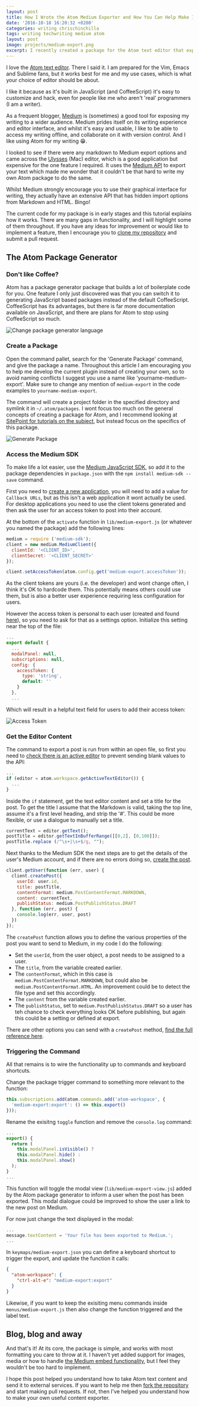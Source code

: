 ```yaml
---
layout: post
title: How I Wrote the Atom Medium Exporter and How You Can Help Make It Better
date: '2016-10-18 16:20:32 +0200'
categories: writing chrischinchilla
tags: writing techwriting medium atom
layout: post
image: projects/medium-export.png
excerpt: I recently created a package for the Atom text editor that exports your markdown files to Medium. Find out how I wrote it and how you can help me improve it.
---
```


I love the [Atom text editor](http://atom.io). There I said it. I am prepared for the Vim, Emacs and Sublime fans, but it works best for me and my use cases, which is what your choice of editor should be about.

I like it because as it's built in JavaScript (and CoffeeScript) it's easy to customize and hack, even for people like me who aren't 'real' programmers (I am a writer).

As a frequent blogger, [Medium](http://medium.com) is (sometimes) a good tool for exposing my writing to a wider audience. Medium prides itself on its writing experience and editor interface, and whilst it's easy and usable, I like to be able to access my writing offline, and collaborate on it with version control. And I like using Atom for my writing 😁.

I looked to see if there were any markdown to Medium export options and came across the [Ulysses](http://ulyssesapp.com/) (Mac) editor, which is a good application but expensive for the one feature I required. It uses the [Medium API](https://github.com/Medium/medium-api-docs) to export your text which made me wonder that it couldn't be that hard to write my own Atom package to do the same.

Whilst Medium strongly encourage you to use their graphical interface for writing, they actually have an extensive API that has hidden import options from Markdown and HTML. Bingo!

The current code for my package is in early stages and this tutorial explains how it works. There are many gaps in functionality, and I will highlight some of them throughout. If you have any ideas for improvement or would like to implement a feature, then I encourage you to [clone my repository](https://github.com/ChrisChinchilla/Medium-Export-for-Atom) and submit a pull request.

## The Atom Package Generator

### Don't like Coffee?

Atom has a package generator package that builds a lot of boilerplate code for you. One feature I only just discovered was that you can switch it to generating JavaScript based packages instead of the default CoffeeScript. CoffeeScript has its advantages, but there is far more documentation available on JavaScript, and there are plans for Atom to stop using CoffeeScript so much.

![Change package generator language](https://dab1nmslvvntp.cloudfront.net/wp-content/uploads/2016/09/1474569343change_generator_language.png)

### Create a Package

Open the command pallet, search for the 'Generate Package' command, and give the package a name. Throughout this article I am encouraging you to help me develop the current plugin instead of creating your own, so to avoid naming conflicts I suggest you use a name like 'yourname-medium-export'. Make sure to change any mention of `medium-export` in the code examples to `yourname-medium-export`.

The command will create a project folder in the specified directory and symlink it in `~/.atom/packages`. I wont focus too much on the general concepts of creating a package for Atom, and I recommend looking at [SitePoint for tutorials on the subject](https://www.sitepoint.com/?s=atom), but instead focus on the specifics of this package.

![Generate Package](https://dab1nmslvvntp.cloudfront.net/wp-content/uploads/2016/09/1474569347generate_package.png)

### Access the Medium SDK

To make life a lot easier, use the [Medium JavaScript SDK](https://www.npmjs.com/package/medium-sdk), so add it to the package dependencies in `package.json` with the `npm install medium-sdk --save` command.

First you need to [create a new application](https://medium.com/me/applications/new), you will need to add a value for `Callback URLs`, but as this isn't a web application it wont actually be used. For desktop applications you need to use the client tokens generated and then ask the user for an access token to post into their account.

At the bottom of the `activate` function in `lib/medium-export.js` (or whatever you named the package) add the following lines:

```javascript
medium = require ('medium-sdk');
client = new medium.MediumClient({
  clientId: '<CLIENT_ID>',
  clientSecret: '<CLIENT_SECRET>'
});

client.setAccessToken(atom.config.get('medium-export.accessToken'));
```

As the client tokens are yours (i.e. the developer) and wont change often, I think it's OK to hardcode them. This potentially means others could use them, but is also a better user experience requiring less configuration for users.

However the access token is personal to each user (created and found [here](https://medium.com/me/settings)), so you need to ask for that as a settings option. Initialize this setting near the top of the file:

```javascript
...
export default {
  ...
  modalPanel: null,
  subscriptions: null,
  config: {
    accessToken: {
      type: 'string',
      default: ''
    }
  },
  ...
```

Which will result in a helpful text field for users to add their access token:

![Access Token](https://dab1nmslvvntp.cloudfront.net/wp-content/uploads/2016/09/1474569339access_token.png)

### Get the Editor Content

The command to export a post is run from within an open file, so first you need to [check there is an active editor](https://atom.io/docs/api/v1.10.2/Workspace#instance-getActiveTextEditor) to prevent sending blank values to the API:

```javascript
...
if (editor = atom.workspace.getActiveTextEditor()) {
  ...
}
```

Inside the `if` statement, get the text editor content and set a title for the post. To get the title I assume that the Markdown is valid, taking the top line, assume it's a first level heading, and strip the '#'. This could be more flexible, or use a dialogue to manually set a title.

```javascript
currentText = editor.getText();
postTitle = editor.getTextInBufferRange([[0,2], [0,100]]);
postTitle.replace (/^\s+|\s+$/g, "");
```

Next thanks to the Medium SDK the next steps are to get the details of the user's Medium account, and if there are no errors doing so, [create the post](https://github.com/Medium/medium-api-docs#33-posts).

```javascript
client.getUser(function (err, user) {
  client.createPost({
    userId: user.id,
    title: postTitle,
    contentFormat: medium.PostContentFormat.MARKDOWN,
    content: currentText,
    publishStatus: medium.PostPublishStatus.DRAFT
  }, function (err, post) {
    console.log(err, user, post)
  })
});
```

The `createPost` function allows you to define the various properties of the post you want to send to Medium, in my code I do the following:

- Set the `userId`, from the user object, a post needs to be assigned to a user.
- The `title`, from the variable created earlier.
- The `contentFormat`, which in this case is `medium.PostContentFormat.MARKDOWN`, but could also be `medium.PostContentFormat.HTML`. An improvement could be to detect the file type and set this accordingly.
- The `content` from the variable created earlier.
- The `publishStatus`, set to `medium.PostPublishStatus.DRAFT` so a user has teh chance to check everything looks OK before publishing, but again this could be a setting or defined at export.

There are other options you can send with a `createPost` method, [find the full reference here](https://github.com/Medium/medium-api-docs#33-posts).

### Triggering the Command

All that remains is to wire the functionality up to commands and keyboard shortcuts.

Change the package trigger command to something more relevant to the function:

```javascript
this.subscriptions.add(atom.commands.add('atom-workspace', {
  'medium-export:export': () => this.export()
}));
```

Rename the exisitng `toggle` function and remove the `console.log` command:

```javascript
...
export() {
  return (
    this.modalPanel.isVisible() ?
    this.modalPanel.hide() :
    this.modalPanel.show()
  );
}
...
```

This function will toggle the modal view (`lib/medium-export-view.js`) added by the Atom package generator to inform a user when the post has been exported. This modal dialogue could be improved to show the user a link to the new post on Medium.

For now just change the text displayed in the modal:

```javascript
...
message.textContent = 'Your file has been exported to Medium.';
...
```

In `keymaps/medium-export.json` you can define a keyboard shortcut to trigger the export, and update the function it calls:

```json
{
  "atom-workspace": {
    "ctrl-alt-e": "medium-export:export"
  }
}
```

Likewise, if you want to keep the exisiting menu commands inside `menus/medium-export.js` then also change the function triggered and the label text.

## Blog, blog and away

And that's it! At its core, the package is simple, and works with most formatting you care to throw at it. I haven't yet added support for images, media or how to handle [the Medium embed functionality](https://help.medium.com/hc/en-us/articles/214981378-Embeds), but I feel they wouldn't be too hard to implement.

I hope this post helped you understand how to take Atom text content and send it to external services. If you want to help me then [fork the repository](https://github.com/ChrisChinchilla/Medium-Export-for-Atom) and start making pull requests. If not, then I've helped you understand how to make your own useful content exporter.
